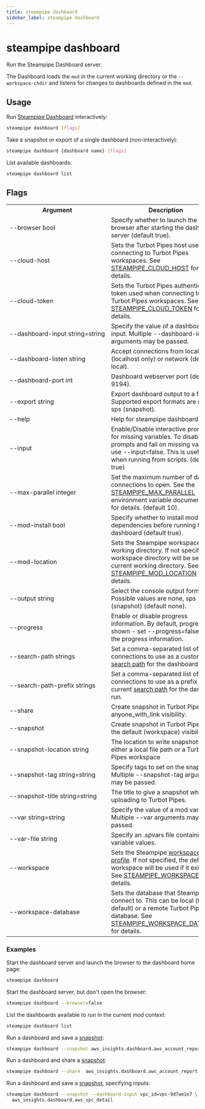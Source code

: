 ```yaml
---
title: steampipe dashboard
sidebar_label: steampipe dashboard
---
```


# steampipe dashboard
Run the Steampipe Dashboard server.

The Dashboard loads the `mod` in the current working directory or the `--workspace-chdir` and listens for changes to dashboards defined in the `mod`.

## Usage
Run [Steampipe Dashboard](/docs/dashboard/overview) interactively:
```bash
steampipe dashboard [flags]
```

Take a snapshot or export of a single dashboard (non-interactively):
```bash
steampipe dashboard {dashboard name} [flags]
```

List available dashboards:
```bash
steampipe dashboard list
```

## Flags


<table>
  <tr> 
    <th> Argument </th> 
    <th> Description </th> 
  </tr>

  <tr> 
    <td nowrap="true"> <inlineCode>--browser bool</inlineCode>  </td> 
    <td>  Specify whether to launch the browser after starting the dashboard server (default <inlineCode>true</inlineCode>). </td>
  </tr>

  <tr> 
    <td nowrap="true"> <inlineCode>--cloud-host</inlineCode> </td> 
    <td>  Sets the Turbot Pipes host used when connecting to Turbot Pipes workspaces. See <a href="reference/env-vars/steampipe_cloud_host">STEAMPIPE_CLOUD_HOST</a> for details.</td> 
  </tr>

  <tr> 
    <td nowrap="true"> <inlineCode>--cloud-token</inlineCode> </td> 
    <td>  Sets the Turbot Pipes authentication token used when connecting to Turbot Pipes workspaces. See <a href="reference/env-vars/steampipe_cloud_token">STEAMPIPE_CLOUD_TOKEN</a> for details.</td> 
  </tr>

  <tr> 
    <td nowrap="true"> <inlineCode>--dashboard-input string=string </inlineCode>  </td> 
    <td>  Specify the value of a dashboard input.  Multiple <inlineCode>--dashboard-input</inlineCode> arguments may be passed.
    </td>
  </tr>

  <tr> 
    <td nowrap="true"> <inlineCode>--dashboard-listen string</inlineCode>  </td> 
    <td>  Accept connections from <inlineCode>local</inlineCode> (localhost only) or <inlineCode>network</inlineCode>  (default <inlineCode>local</inlineCode>). </td>
  </tr>

  <tr> 
    <td nowrap="true"> <inlineCode>--dashboard-port int</inlineCode>  </td> 
    <td>  Dashboard webserver port (default <inlineCode>9194</inlineCode>). </td>
  </tr>


  <tr> 
    <td nowrap="true"> <inlineCode>--export string</inlineCode>  </td> 
    <td> Export dashboard output to a file.  Supported export formats are <inlineCode>none</inlineCode>, <inlineCode>sps</inlineCode> (<inlineCode>snapshot</inlineCode>).  
    </td> 

  </tr>

  <tr> 
    <td nowrap="true"> <inlineCode>--help</inlineCode> </td> 
    <td>  Help for <inlineCode>steampipe dashboard.</inlineCode></td> 
  </tr>

  <tr> 
    <td nowrap="true"> <inlineCode>--input</inlineCode> </td> 
    <td>  Enable/Disable interactive prompts for missing variables.  To disable prompts and fail on missing variables, use <inlineCode>--input=false</inlineCode>.  This is useful when running from scripts. (default true)</td> 
  </tr>

  <tr>
    <td nowrap="true"> <inlineCode>--max-parallel integer</inlineCode>  </td> 
    <td> Set the maximum number of database connections to open.  See the <a href="reference/env-vars/steampipe_max_parallel">STEAMPIPE_MAX_PARALLEL</a> environment variable documentation for details. (default <inlineCode>10</inlineCode>). </td> 
  </tr>

  <tr> 
    <td nowrap="true"> <inlineCode>--mod-install bool</inlineCode>  </td> 
    <td>  Specify whether to install mod dependencies before running the dashboard (default <inlineCode>true</inlineCode>). </td>
  </tr>

  <tr> 
    <td nowrap="true"> <inlineCode>--mod-location </inlineCode> </td> 
    <td>  Sets the Steampipe workspace working directory. If not specified, the workspace directory will be set to the current working directory. See <a href="reference/env-vars/steampipe_mod_location">STEAMPIPE_MOD_LOCATION</a> for details. </td> 
  </tr>

  <tr> 
    <td nowrap="true"> <inlineCode>--output string</inlineCode> </td> 
    <td>  Select the console output format.  Possible values are <inlineCode>none, sps (snapshot)</inlineCode> (default <inlineCode>none</inlineCode>).</td> 
  </tr>

  <tr> 
    <td nowrap="true"> <inlineCode>--progress</inlineCode>  </td> 
    <td> Enable or disable progress information. By default, progress is shown - set <inlineCode>--progress=false</inlineCode> to hide the progress information.  </td>
  </tr>


  <tr> 
    <td nowrap="true"> <inlineCode>--search-path strings</inlineCode>  </td> 
    <td>  Set a comma-separated list of connections to use as a custom <a href="managing/connections#setting-the-search-path">search path</a> for the dashboard run. </td>
  </tr>
      
  <tr> 
    <td nowrap="true"> <inlineCode>--search-path-prefix strings</inlineCode>  </td> 
    <td>  Set a comma-separated list of connections to use as a prefix to the current <a href="managing/connections#setting-the-search-path">search path</a> for the dashboard run. </td>
  </tr>


  <tr> 
    <td nowrap="true"> <inlineCode>--share</inlineCode>  </td> 
    <td> Create snapshot in Turbot Pipes with <inlineCode>anyone_with_link</inlineCode> visibility.  </td>
  </tr>

  <tr> 
    <td nowrap="true"> <inlineCode>--snapshot</inlineCode>  </td> 
    <td> Create snapshot in Turbot Pipes with the default (<inlineCode>workspace</inlineCode>) visibility.  </td>
  </tr>
    
  <tr> 
    <td nowrap="true"> <inlineCode>--snapshot-location string</inlineCode>  </td> 
    <td> The location to write snapshots - either a local file path or a Turbot Pipes workspace  </td>
  </tr>

  <tr> 
    <td nowrap="true"> <inlineCode>--snapshot-tag string=string  </inlineCode>  </td> 
    <td> Specify tags to set on the snapshot.  Multiple <inlineCode>--snapshot-tag </inlineCode> arguments may be passed.</td>
  </tr>


  <tr> 
    <td nowrap="true"> <inlineCode>--snapshot-title string=string  </inlineCode>  </td> 
    <td> The title to give a snapshot when uploading to Turbot Pipes.  </td>
  </tr>


  <tr> 
    <td nowrap="true"> <inlineCode>--var string=string </inlineCode>  </td> 
    <td>  Specify the value of a mod variable. Multiple <inlineCode>--var </inlineCode> arguments may be passed.
    </td>
  </tr>

  <tr> 
    <td nowrap="true"> <inlineCode>--var-file string</inlineCode>  </td> 
    <td>  Specify an .spvars file containing mod variable values. 
    </td>
  </tr>

  <tr> 
    <td nowrap="true"> <inlineCode>--workspace</inlineCode>  </td> 
    <td>  Sets the Steampipe <a href="/docs/managing/workspaces"> workspace profile</a>.  If not specified, the <inlineCode>default</inlineCode> workspace will be used if it exists.  See <a href="/docs/reference/env-vars/steampipe_workspace">STEAMPIPE_WORKSPACE</a> for details.</td>
  </tr>

  <tr> 
    <td nowrap="true"> <inlineCode>--workspace-database</inlineCode>  </td> 
    <td>  Sets the database that Steampipe will connect to. This can be <inlineCode>local</inlineCode> (the default) or a remote Turbot Pipes database.  See <a href="/docs/reference/env-vars/steampipe_workspace_database">STEAMPIPE_WORKSPACE_DATABASE</a> for details. </td>
  </tr>
</table>

### Examples

Start the dashboard server and launch the browser to the dashboard home page:

```bash
steampipe dashboard
```


Start the dashboard server, but don't open the browser:

```bash
steampipe dashboard --browser=false
```

List the dashboards available to run in the current mod context:

```bash
steampipe dashboard list
```

Run a dashboard and save a [snapshot](/docs/snapshots/batch-snapshots):

```bash
steampipe dashboard --snapshot aws_insights.dashboard.aws_account_report
```

Run a dashboard and share a [snapshot](/docs/snapshots/batch-snapshots):

```bash
steampipe dashboard --share  aws_insights.dashboard.aws_account_report
```


Run a dashboard and save a [snapshot](/docs/snapshots/batch-snapshots), specifying inputs:

```bash
steampipe dashboard --snapshot --dashboard-input vpc_id=vpc-9d7ae1e7 \
  aws_insights.dashboard.aws_vpc_detail
```